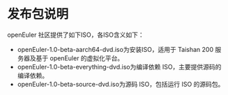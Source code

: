 # 发布包说明<a name="ZH-CN_TOPIC_0221653298"></a>

openEuler 社区提供了如下ISO，各ISO含义如下：

-   openEuler-1.0-beta-aarch64-dvd.iso为安装ISO，适用于 Taishan 200 服务器及基于 openEuler 的虚拟化平台。
-   openEuler-1.0-beta-everything-dvd.iso为编译依赖 ISO，主要提供源码的编译依赖。
-   openEuler-1.0-beta-source-dvd.iso为源码 ISO，包括运行 ISO 的源码包。

